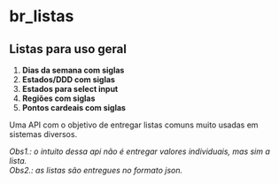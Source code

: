 # br_listas
## Listas para uso geral

1. **Dias da semana com siglas**
2. **Estados/DDD com siglas**
3. **Estados para select input**
4. **Regiões com siglas**
5. **Pontos cardeais com siglas**

Uma API com o objetivo de entregar listas comuns muito usadas em sistemas diversos.

*Obs1.: o intuito dessa api não é entregar valores individuais, mas sim a lista.*  
*Obs2.: as listas são entregues no formato json.*
